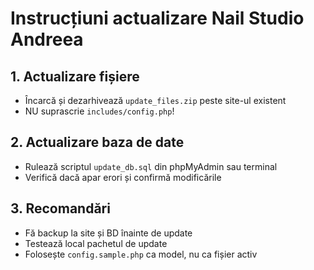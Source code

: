 # Instrucțiuni actualizare Nail Studio Andreea

## 1. Actualizare fișiere
- Încarcă și dezarhivează `update_files.zip` peste site-ul existent
- NU suprascrie `includes/config.php`!

## 2. Actualizare baza de date
- Rulează scriptul `update_db.sql` din phpMyAdmin sau terminal
- Verifică dacă apar erori și confirmă modificările

## 3. Recomandări
- Fă backup la site și BD înainte de update
- Testează local pachetul de update
- Folosește `config.sample.php` ca model, nu ca fișier activ
